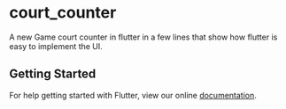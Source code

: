 # court_counter

A new Game court counter in flutter in a few lines that show how flutter is easy to implement the UI.

## Getting Started

For help getting started with Flutter, view our online
[documentation](https://flutter.io/).

